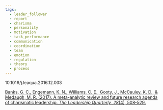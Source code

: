 ```yaml
---
tags:
  - leader_follower
  - report
  - charisma
  - personality
  - motivation
  - task_performance
  - communication
  - coordination
  - team
  - emotion
  - regulation
  - theory
  - process
---
```

10.1016/j.leaqua.2016.12.003

[Banks, G. C., Engemann, K. N., Williams, C. E., Gooty, J., McCauley, K. D., & Medaugh, M. R. (2017). A meta-analytic review and future research agenda of charismatic leadership. _The Leadership Quarterly_, _28_(4), 508-529.](https://www.sciencedirect.com/science/article/pii/S1048984316302971)